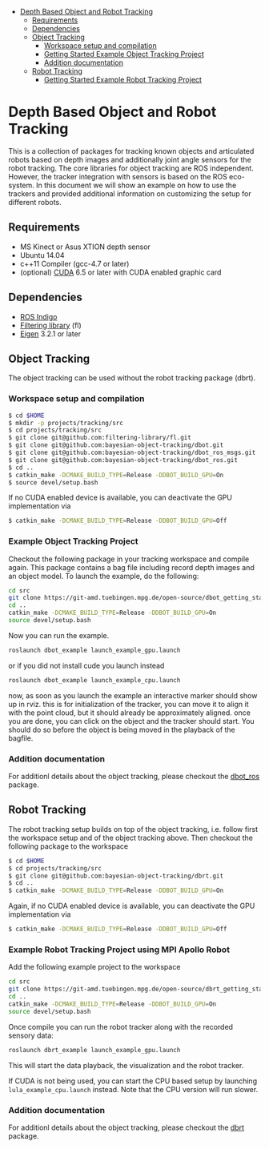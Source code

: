 

* [Depth Based Object and Robot Tracking](#depth-based-object-and-robot-tracking)
  * [Requirements](#requirements)
  * [Dependencies](#dependencies)
  * [Object Tracking](#object-tracking)
    * [Workspace setup and compilation](#workspace-setup-and-compilation)
    * [Getting Started Example Object Tracking Project](#example-object-tracking-project)
    * [Addition documentation](#additional-documentation)
  * [Robot Tracking](#robot-tracking)
    * [Getting Started Example Robot Tracking Project](#example-robot-tracking-project-using-mpi-apollo-robot)
    



# Depth Based Object and Robot Tracking 

This is a collection of packages for tracking known objects and articulated
robots based on depth images and additionally joint angle sensors for the robot 
tracking. The core libraries for object tracking are ROS independent. However, 
the tracker integration with sensors is based on the ROS eco-system. In this 
document we will show an example on how to use the trackers and provided 
additional information on customizing the setup for different robots.

## Requirements
 * MS Kinect or Asus XTION depth sensor
 * Ubuntu 14.04
 * c++11 Compiler (gcc-4.7 or later)
 * (optional) [CUDA](https://developer.nvidia.com/cuda-downloads) 6.5 or later with CUDA enabled
   graphic card 

## Dependencies
 * [ROS Indigo](http://wiki.ros.org/indigo)
 * [Filtering library](https://github.com/filtering-library/fl) (fl)
 * [Eigen](http://eigen.tuxfamily.org/) 3.2.1 or later
 
## Object Tracking
The object tracking can be used without the robot tracking package (dbrt). 

### Workspace setup and compilation
```bash
$ cd $HOME
$ mkdir -p projects/tracking/src  
$ cd projects/tracking/src
$ git clone git@github.com:filtering-library/fl.git
$ git clone git@github.com:bayesian-object-tracking/dbot.git
$ git clone git@github.com:bayesian-object-tracking/dbot_ros_msgs.git
$ git clone git@github.com:bayesian-object-tracking/dbot_ros.git
$ cd ..
$ catkin_make -DCMAKE_BUILD_TYPE=Release -DDBOT_BUILD_GPU=On
$ source devel/setup.bash
```
If no CUDA enabled device is available, you can deactivate the GPU implementation via 
```bash
$ catkin_make -DCMAKE_BUILD_TYPE=Release -DDBOT_BUILD_GPU=Off
```

### Example Object Tracking Project 

Checkout the following package in your tracking workspace and compile again. 
This package contains a bag file including record depth images and an object 
model. To launch the example, do the following:

```bash
cd src
git clone https://git-amd.tuebingen.mpg.de/open-source/dbot_getting_started.git
cd ..
catkin_make -DCMAKE_BUILD_TYPE=Release -DDBOT_BUILD_GPU=On
source devel/setup.bash
```
Now you can run the example. 
```bash
roslaunch dbot_example launch_example_gpu.launch
```
or if you did not install cude you launch instead
```bash
roslaunch dbot_example launch_example_cpu.launch
```
now, as soon as you launch the example an interactive marker should show up in 
rviz. this is for initialization of the tracker, you can move it to align it 
with the point cloud, but it should already be approximately aligned. once you 
are done, you can click on the object and the tracker should start. You should 
do so before the object is being moved in the playback of the bagfile.


### Addition documentation

For additionl details about the object tracking, please checkout the 
[dbot_ros](https://github.com/bayesian-object-tracking/dbot_ros/blob/master/README.md) package.

## Robot Tracking

The robot tracking setup builds on top of the object tracking, i.e. follow 
first the workspace setup and of the object tracking above. Then checkout 
the following package to the workspace

```bash
$ cd $HOME
$ cd projects/tracking/src
$ git clone git@github.com:bayesian-object-tracking/dbrt.git
$ cd ..
$ catkin_make -DCMAKE_BUILD_TYPE=Release -DDBOT_BUILD_GPU=On
```
Again, if no CUDA enabled device is available, you can deactivate the GPU implementation via 
```bash
$ catkin_make -DCMAKE_BUILD_TYPE=Release -DDBOT_BUILD_GPU=Off
```

### Example Robot Tracking Project using MPI Apollo Robot

Add the following example project to the workspace

```bash
cd src
git clone https://git-amd.tuebingen.mpg.de/open-source/dbrt_getting_started.git
cd ..
catkin_make -DCMAKE_BUILD_TYPE=Release -DDBOT_BUILD_GPU=On
source devel/setup.bash
```
Once compile you can run the robot tracker along with the 
recorded sensory data:

```bash
roslaunch dbrt_example launch_example_gpu.launch
```

This will start the data playback, the visualization and the robot tracker.

If CUDA is not being used, you can start the CPU based setup by launching 
`lula_example_cpu.launch` instead. Note that the CPU version will run slower.

### Addition documentation

For additionl details about the object tracking, please checkout the 
[dbrt](https://github.com/bayesian-object-tracking/dbrt/blob/master/README.md) package.

